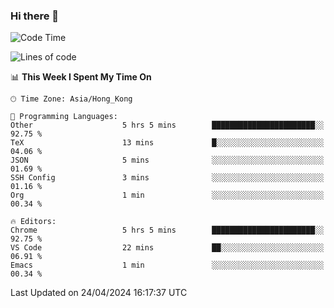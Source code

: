 ### Hi there 👋

<!--
**nicehiro/nicehiro** is a ✨ _special_ ✨ repository because its `README.md` (this file) appears on your GitHub profile.

Here are some ideas to get you started:

- 🔭 I’m currently working on ...
- 🌱 I’m currently learning ...
- 👯 I’m looking to collaborate on ...
- 🤔 I’m looking for help with ...
- 💬 Ask me about ...
- 📫 How to reach me: ...
- 😄 Pronouns: ...
- ⚡ Fun fact: ...
-->

<!--START_SECTION:waka-->
![Code Time](http://img.shields.io/badge/Code%20Time-315%20hrs%2032%20mins-blue)

![Lines of code](https://img.shields.io/badge/From%20Hello%20World%20I%27ve%20Written-2.6%20million%20lines%20of%20code-blue)

📊 **This Week I Spent My Time On** 

```text
🕑︎ Time Zone: Asia/Hong_Kong

💬 Programming Languages: 
Other                    5 hrs 5 mins        ███████████████████████░░   92.75 % 
TeX                      13 mins             █░░░░░░░░░░░░░░░░░░░░░░░░   04.06 % 
JSON                     5 mins              ░░░░░░░░░░░░░░░░░░░░░░░░░   01.69 % 
SSH Config               3 mins              ░░░░░░░░░░░░░░░░░░░░░░░░░   01.16 % 
Org                      1 min               ░░░░░░░░░░░░░░░░░░░░░░░░░   00.34 % 

🔥 Editors: 
Chrome                   5 hrs 5 mins        ███████████████████████░░   92.75 % 
VS Code                  22 mins             ██░░░░░░░░░░░░░░░░░░░░░░░   06.91 % 
Emacs                    1 min               ░░░░░░░░░░░░░░░░░░░░░░░░░   00.34 % 
```


 Last Updated on 24/04/2024 16:17:37 UTC
<!--END_SECTION:waka-->
